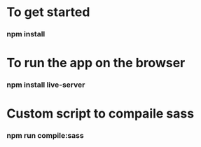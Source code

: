 # To get started 
### npm install

# To run the app on the browser
### npm install live-server

# Custom script to compaile sass
### npm run compile:sass

